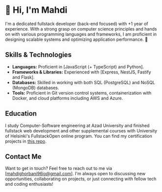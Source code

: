# 💫 Hi, I'm Mahdi

I'm a dedicated fullstack developer (back-end focused) with +1 year of experience. With a strong grasp on computer science principles and hands on  with various programming languages and frameworks, I am proficient in designing scalable systems and optimizing application performance. 🚀

## Skills & Technologies

- **Languages:** Proficient in [JavaScript (+ TypeScript) and Python].
- **Frameworks & Libraries:** Experienced with [Express, NestJS, Fastify and Flask].
- **Databases:** Skilled in working with both SQL (PostgreSQL) and NoSQL (MongoDB) databases.
- **Tools:** Proficient in Git version control systems, containerization with Docker, and cloud platforms including AWS and Azure.

## Education

I study Computer-Software engineering at Azad University and finished fullstack web development and other supplemental courses with University of Helsinki's FullstackOpen online program. You can find my certification projects in [this repo](https://github.com/adrian-qorbani/fullstackopen).


## Contact Me

Want to get in touch? Feel free to reach out to me via [mahdighorbani96io@gmail.com]. I'm always open to discussing new opportunities, collaborating on projects, or just connecting with fellow tech and coding enthusiasts!

